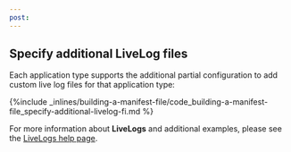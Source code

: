 ```yaml
---
post: 
---
```


## Specify additional LiveLog files

Each application type supports the additional partial configuration to add custom live log files for that application type:



{%include _inlines/building-a-manifest-file/code_building-a-manifest-file_specify-additional-livelog-fi.md %}



For more information about **LiveLogs** and additional examples, please see the [LiveLogs help page](http://help.cloud66.com/managing-your-stack/live-logs).

